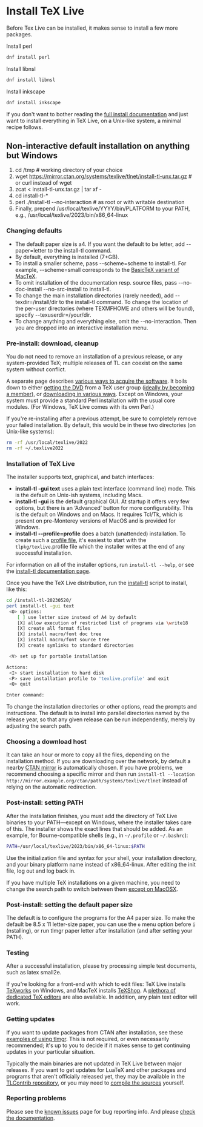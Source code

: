 # Install TeX Live

Before Tex Live can be installed, it makes sense to install a few more packages.

Install perl

```bash
dnf install perl
```

Install libnsl

```bash
dnf install libnsl
```

Install inkscape

```bash
dnf install inkscape
```

If you don't want to bother reading the [full install documentation](https://tug.org/texlive/doc/texlive-en/texlive-en.html#installation) and just want to install everything in TeX Live, on a Unix-like system, a minimal recipe follows.

## Non-interactive default installation on anything but Windows

1. cd /tmp # working directory of your choice
2. wget https://mirror.ctan.org/systems/texlive/tlnet/install-tl-unx.tar.gz # or curl instead of wget
3. zcat < install-tl-unx.tar.gz | tar xf -
4. cd install-tl-*
5. perl ./install-tl --no-interaction # as root or with writable destination
6. Finally, prepend /usr/local/texlive/YYYY/bin/PLATFORM to your PATH,
e.g., /usr/local/texlive/2023/bin/x86_64-linux

### Changing defaults

- The default paper size is a4. If you want the default to be letter, add --paper=letter to the install-tl command.
- By default, everything is installed (7+GB).
- To install a smaller scheme, pass --scheme=scheme to install-tl. For example, --scheme=small corresponds to the [BasicTeX variant of MacTeX](https://tug.org/mactex/morepackages.html).
- To omit installation of the documentation resp. source files, pass --no-doc-install --no-src-install to install-tl.
- To change the main installation directories (rarely needed), add --texdir=/install/dir to the install-tl command. To change the location of the per-user directories (where TEXMFHOME and others will be found), specify --texuserdir=/your/dir.
- To change anything and everything else, omit the --no-interaction. Then you are dropped into an interactive installation menu.

### Pre-install: download, cleanup

You do not need to remove an installation of a previous release, or any system-provided TeX; multiple releases of TL can coexist on the same system without conflict.

A separate page describes [various ways to acquire the software](https://tug.org/texlive/acquire.html). It boils down to either [getting the DVD](https://tug.org/texlive/acquire-dvd.html) from a TeX user group ([ideally by becoming a member](https://tug.org/join.html)), or [downloading in various ways](https://tug.org/texlive/acquire-netinstall.html). Except on Windows, your system must provide a standard Perl installation with the usual core modules. (For Windows, TeX Live comes with its own Perl.)

If you're re-installing after a previous attempt, be sure to completely remove your failed installation. By default, this would be in these two directories (on Unix-like systems):

```bash
rm -rf /usr/local/texlive/2022
rm -rf ~/.texlive2022
```

### Installation of TeX Live

The installer supports text, graphical, and batch interfaces:

- **install-tl -gui text** uses a plain text interface (command line) mode. This is the default on Unix-ish systems, including Macs.
- **install-tl -gui** is the default graphical GUI. At startup it offers very few options, but there is an ‘Advanced’ button for more configurability. This is the default on Windows and on Macs. It requires Tcl/Tk, which is present on pre-Monterey versions of MacOS and is provided for Windows.
- **install-tl --profile=profile** does a batch (unattended) installation. To create such a [profile file](https://tug.org/texlive/doc/install-tl.html#PROFILES), it's easiest to start with the `tlpkg/texlive`.profile file which the installer writes at the end of any successful installation.

For information on all of the installer options, run `install-tl --help`, or see the [install-tl documentation page](https://tug.org/texlive/doc/install-tl.html).


Once you have the TeX Live distribution, run the [install-tl](https://tug.org/texlive/doc/install-tl.html) script to install, like this:

```bash
cd /install-tl-20230520/
perl install-tl -gui text
 <O> options:
	[ ] use letter size instead of A4 by default
	[X] allow execution of restricted list of programs via \write18
	[X] create all format files
	[X] install macro/font doc tree
	[X] install macro/font source tree
	[X] create symlinks to standard directories

 <V> set up for portable installation

Actions:
 <I> start installation to hard disk
 <P> save installation profile to 'texlive.profile' and exit
 <Q> quit

Enter command:
```

To change the installation directories or other options, read the prompts and instructions. The default is to install into parallel directories named by the release year, so that any given release can be run independently, merely by adjusting the search path.

### Choosing a download host

It can take an hour or more to copy all the files, depending on the installation method. If you are downloading over the network, by default a nearby [CTAN mirror](https://ctan.org/mirrors) is automatically chosen. If you have problems, we recommend choosing a specific mirror and then run `install-tl --location http://mirror.example.org/ctan/path/systems/texlive/tlnet` instead of relying on the automatic redirection.

### Post-install: setting PATH

After the installation finishes, you must add the directory of TeX Live binaries to your PATH—except on Windows, where the installer takes care of this. The installer shows the exact lines that should be added. As an example, for Bourne-compatible shells (e.g., in `~/.profile` or `~/.bashrc`):

```bash
PATH=/usr/local/texlive/2023/bin/x86_64-linux:$PATH
```

Use the initialization file and syntax for your shell, your installation directory, and your binary platform name instead of x86_64-linux. After editing the init file, log out and log back in.

If you have multiple TeX installations on a given machine, you need to change the search path to switch between them [except on MacOSX](https://tug.org/mactex/multipletexdistributions.html).

### Post-install: setting the default paper size

The default is to configure the programs for the A4 paper size. To make the default be 8.5 x 11 letter-size paper, you can use the `o` menu option before `i` (nstalling), or run tlmgr paper letter after installation (and after setting your PATH).

### Testing

After a successful installation, please try processing simple test documents, such as latex small2e.

If you're looking for a front-end with which to edit files: TeX Live installs [TeXworks](https://tug.org/texworks) on Windows, and MacTeX installs [TeXShop](https://pages.uoregon.edu/koch/texshop). A [plethora of dedicated TeX editors](https://tug.org/interest.html#editors) are also available. In addition, any plain text editor will work.

### Getting updates

If you want to update packages from CTAN after installation, see these [examples of using tlmgr](https://tug.org/texlive/doc/tlmgr.html#EXAMPLES). This is not required, or even necessarily recommended; it's up to you to decide if it makes sense to get continuing updates in your particular situation.

Typically the main binaries are not updated in TeX Live between major releases. If you want to get updates for LuaTeX and other packages and programs that aren't officially released yet, they may be available in the [TLContrib repository](http://contrib.texlive.info), or you may need to [compile the sources](https://tug.org/texlive/svn) yourself.

### Reporting problems

Please see the [known issues](https://tug.org/texlive/bugs.html) page for bug reporting info. And please [check the documentation](https://tug.org/texlive/doc/texlive-en/texlive-en.html).